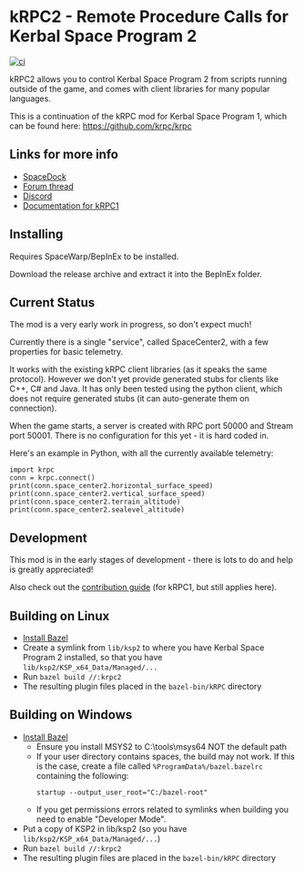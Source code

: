 # kRPC2 - Remote Procedure Calls for Kerbal Space Program 2

[![ci](https://github.com/krpc/krpc2/actions/workflows/ci.yml/badge.svg)](https://github.com/krpc/krpc2/actions/workflows/ci.yml)

kRPC2 allows you to control Kerbal Space Program 2 from scripts running outside of
the game, and comes with client libraries for many popular languages.

This is a continuation of the kRPC mod for Kerbal Space Program 1, which can be found here: https://github.com/krpc/krpc

## Links for more info

 * [SpaceDock](https://spacedock.info/mod/3322/kRPC2)
 * [Forum thread](https://forum.kerbalspaceprogram.com/index.php?/topic/214999-krpc2-control-the-game-using-python-c-c-java-lua/)
 * [Discord](https://discord.gg/bXuaTrj)
 * [Documentation for kRPC1](https://krpc.github.io/krpc)

## Installing

Requires SpaceWarp/BepInEx to be installed.

Download the release archive and extract it into the BepInEx folder.

## Current Status

The mod is a very early work in progress, so don't expect much!

Currently there is a single "service", called SpaceCenter2, with a few properties for basic telemetry.

It works with the existing kRPC client libraries (as it speaks the same protocol).
However we don't yet provide generated stubs for clients like C++, C# and Java.
It has only been tested using the python client, which does not require
generated stubs (it can auto-generate them on connection).

When the game starts, a server is created with RPC port 50000 and Stream port 50001.
There is no configuration for this yet - it is hard coded in.

Here's an example in Python, with all the currently available telemetry:
```
import krpc
conn = krpc.connect()
print(conn.space_center2.horizontal_surface_speed)
print(conn.space_center2.vertical_surface_speed)
print(conn.space_center2.terrain_altitude)
print(conn.space_center2.sealevel_altitude)
```

## Development

This mod is in the early stages of development - there is lots to do and help is greatly appreciated!

Also check out the [contribution guide](https://github.com/krpc/krpc/blob/main/Contributing.md) (for kRPC1, but still applies here).

## Building on Linux

 * [Install Bazel](https://bazel.build/install/)
 * Create a symlink from `lib/ksp2` to where you have Kerbal Space Program 2 installed, so that you have `lib/ksp2/KSP_x64_Data/Managed/...`
 * Run `bazel build //:krpc2`
 * The resulting plugin files placed in the `bazel-bin/kRPC` directory

## Building on Windows

 * [Install Bazel](https://bazel.build/install/)
   * Ensure you install MSYS2 to C:\tools\msys64 NOT the default path
   * If your user directory contains spaces, the build may not work. If this is the case, create a file called
     `%ProgramData%/bazel.bazelrc` containing the following:
     ```
     startup --output_user_root="C:/bazel-root"
     ```
   * If you get permissions errors related to symlinks when building you need to enable "Developer Mode".
 * Put a copy of KSP2 in lib/ksp2 (so you have `lib/ksp2/KSP_x64_Data/Managed/...`)
 * Run `bazel build //:krpc2`
 * The resulting plugin files are placed in the `bazel-bin/kRPC` directory

